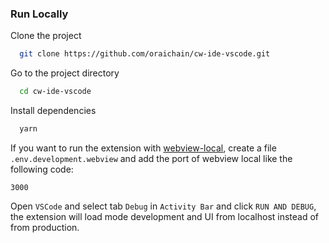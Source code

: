 ### Run Locally

Clone the project

```bash
  git clone https://github.com/oraichain/cw-ide-vscode.git
```

Go to the project directory

```bash
  cd cw-ide-vscode
```

Install dependencies

```bash
  yarn
```

If you want to run the extension with [webview-local](https://github.com/oraichain/cw-ide-webview.git), create a file `.env.development.webview` and add the port of webview local like the following code:

```
3000
```

Open `VSCode` and select tab `Debug` in `Activity Bar` and click `RUN AND DEBUG`, the extension will load mode development and UI from localhost instead of from production.
